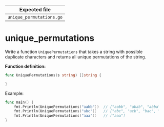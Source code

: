 | Expected file            |
| ------------------------ |
| `unique_permutations.go` |

# unique_permutations

Write a function `UniquePermutations` that takes a string with possible duplicate characters and returns all unique permutations of the string.

**Function definition:**

```go
func UniquePermutations(s string) []string {

}
```

Example:

```go
func main() {
    fmt.Println(UniquePermutations("aabb"))  // ["aabb", "abab", "abba", "baab", "baba", "bbaa"]
    fmt.Println(UniquePermutations("abc"))   // ["abc", "acb", "bac", "bca", "cab", "cba"]
    fmt.Println(UniquePermutations("aaa"))   // ["aaa"]
}
```

